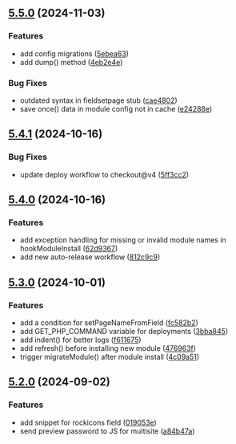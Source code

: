 ## [5.5.0](https://github.com/baumrock/RockMigrations/compare/v5.4.1...v5.5.0) (2024-11-03)


### Features

* add config migrations ([5ebea63](https://github.com/baumrock/RockMigrations/commit/5ebea6395a16643315011bedce80651786aa4b0b))
* add dump() method ([4eb2e4e](https://github.com/baumrock/RockMigrations/commit/4eb2e4e49859512dc36953164ed5839a279789ce))


### Bug Fixes

* outdated syntax in fieldsetpage stub ([cae4802](https://github.com/baumrock/RockMigrations/commit/cae4802e8903ae1f49d4b6d1df333a6aac11c8d6))
* save once() data in module config not in cache ([e24288e](https://github.com/baumrock/RockMigrations/commit/e24288e9ed251751848e7850add4815de32d54b4))

## [5.4.1](https://github.com/baumrock/RockMigrations/compare/v5.4.0...v5.4.1) (2024-10-16)


### Bug Fixes

* update deploy workflow to checkout@v4 ([5ff3cc2](https://github.com/baumrock/RockMigrations/commit/5ff3cc2890f46301742a5f3271476d97ae534c80))

## [5.4.0](https://github.com/baumrock/RockMigrations/compare/v5.3.0...v5.4.0) (2024-10-16)


### Features

* add exception handling for missing or invalid module names in hookModuleInstall ([62d9367](https://github.com/baumrock/RockMigrations/commit/62d9367dcc3768f67731e17c4c7f5f5c1ea5ce0e))
* add new auto-release workflow ([812c9c9](https://github.com/baumrock/RockMigrations/commit/812c9c9b138bf45c050bb5efd4fcc01ae0ae8d96))

## [5.3.0](https://github.com/baumrock/RockMigrations/compare/v5.2.0...v5.3.0) (2024-10-01)


### Features

* add a condition for setPageNameFromField ([fc582b2](https://github.com/baumrock/RockMigrations/commit/fc582b2e23d97c6505ead3ff0dd70dc4befdcdaa))
* add GET_PHP_COMMAND variable for deployments ([3bba845](https://github.com/baumrock/RockMigrations/commit/3bba8452ceefe42d66c0c72e7eee8741e9a80a79))
* add indent() for better logs ([f611675](https://github.com/baumrock/RockMigrations/commit/f61167515dc391e92ebb74795bb1900bd75eefec))
* add refresh() before installing new module ([476963f](https://github.com/baumrock/RockMigrations/commit/476963f2885c512a76ed7ada78ea7d44c297edd9))
* trigger migrateModule() after module install ([4c09a51](https://github.com/baumrock/RockMigrations/commit/4c09a51540177175dfafad27f27def45c4d8a14d))

## [5.2.0](https://github.com/baumrock/RockMigrations/compare/v5.1.0...v5.2.0) (2024-09-02)


### Features

* add snippet for rockicons field ([019053e](https://github.com/baumrock/RockMigrations/commit/019053eea8f99f9ff6febeaa69408e843760942c))
* send preview password to JS for multisite ([a84b47a](https://github.com/baumrock/RockMigrations/commit/a84b47aba495d285379e1327f94b3e3e2c227224))


